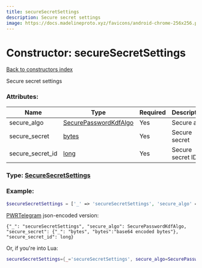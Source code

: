 ```yaml
---
title: secureSecretSettings
description: Secure secret settings
image: https://docs.madelineproto.xyz/favicons/android-chrome-256x256.png
---
```

# Constructor: secureSecretSettings  
[Back to constructors index](index.md)



Secure secret settings

### Attributes:

| Name     |    Type       | Required | Description |
|----------|---------------|----------|-------------|
|secure\_algo|[SecurePasswordKdfAlgo](../types/SecurePasswordKdfAlgo.md) | Yes|Secure algo|
|secure\_secret|[bytes](../types/bytes.md) | Yes|Secure secret|
|secure\_secret\_id|[long](../types/long.md) | Yes|Secure secret ID|



### Type: [SecureSecretSettings](../types/SecureSecretSettings.md)


### Example:

```php
$secureSecretSettings = ['_' => 'secureSecretSettings', 'secure_algo' => SecurePasswordKdfAlgo, 'secure_secret' => 'bytes', 'secure_secret_id' => long];
```  

[PWRTelegram](https://pwrtelegram.xyz) json-encoded version:

```
{"_": "secureSecretSettings", "secure_algo": SecurePasswordKdfAlgo, "secure_secret": {"_": "bytes", "bytes":"base64 encoded bytes"}, "secure_secret_id": long}
```


Or, if you're into Lua:

```lua
secureSecretSettings={_='secureSecretSettings', secure_algo=SecurePasswordKdfAlgo, secure_secret='bytes', secure_secret_id=long}

```



